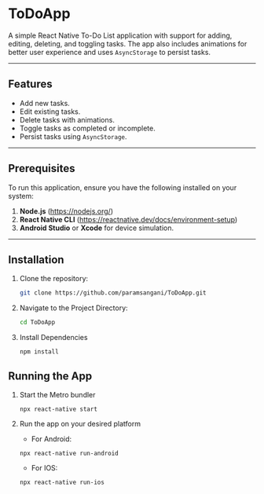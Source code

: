 # ToDoApp

A simple React Native To-Do List application with support for adding, editing, deleting, and toggling tasks. The app also includes animations for better user experience and uses `AsyncStorage` to persist tasks.

---

## Features

- Add new tasks.
- Edit existing tasks.
- Delete tasks with animations.
- Toggle tasks as completed or incomplete.
- Persist tasks using `AsyncStorage`.

---

## Prerequisites

To run this application, ensure you have the following installed on your system:

1. **Node.js** (https://nodejs.org/)
2. **React Native CLI** (https://reactnative.dev/docs/environment-setup)
3. **Android Studio** or **Xcode** for device simulation.

---

## Installation

1. Clone the repository:
   ```bash
   git clone https://github.com/paramsangani/ToDoApp.git
    ```

2. Navigate to the Project Directory:
    ```bash
    cd ToDoApp
    ```

3. Install Dependencies
    ```
    npm install
    ```

## Running the App

1.  Start the Metro bundler
    ```
    npx react-native start
    ```

2. Run the app on your desired platform
    - For Android:
    ```
    npx react-native run-android
    ```
    - For IOS:
    ```
    npx react-native run-ios
    ```

